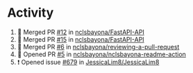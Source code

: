 # Activity
<!--START_SECTION:activity-->
1. 🎉 Merged PR [#12](https://github.com/nclsbayona/FastAPI-API/pull/12) in [nclsbayona/FastAPI-API](https://github.com/nclsbayona/FastAPI-API)
2. 🎉 Merged PR [#15](https://github.com/nclsbayona/FastAPI-API/pull/15) in [nclsbayona/FastAPI-API](https://github.com/nclsbayona/FastAPI-API)
3. 🎉 Merged PR [#6](https://github.com/nclsbayona/reviewing-a-pull-request/pull/6) in [nclsbayona/reviewing-a-pull-request](https://github.com/nclsbayona/reviewing-a-pull-request)
4. 💪 Opened PR [#5](https://github.com/nclsbayona/nclsbayona-readme-action/pull/5) in [nclsbayona/nclsbayona-readme-action](https://github.com/nclsbayona/nclsbayona-readme-action)
5. ❗️ Opened issue [#679](https://github.com/JessicaLim8/JessicaLim8/issues/679) in [JessicaLim8/JessicaLim8](https://github.com/JessicaLim8/JessicaLim8)
<!--END_SECTION:activity-->
